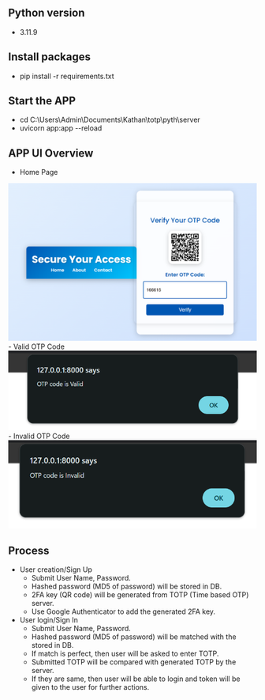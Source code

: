 ## Python version
- 3.11.9

## Install packages
- pip install -r requirements.txt

## Start the APP
- cd C:\Users\Admin\Documents\Kathan\totp\pyth\server
- uvicorn app:app --reload

## APP UI Overview

- Home Page
<img src="./sample_images/Home Page.png">
- Valid OTP Code
<img src="./sample_images/Valid OTP Code.png">
- Invalid OTP Code
<img src="./sample_images/Invalid OTP Code.png">

## Process
- User creation/Sign Up
    - Submit User Name, Password.
    - Hashed password (MD5 of password) will be stored in DB.
    - 2FA key (QR code) will be generated from TOTP (Time based OTP) server.
    - Use Google Authenticator to add the generated 2FA key.
- User login/Sign In
    - Submit User Name, Password.
    - Hashed password (MD5 of password) will be matched with the stored in DB.
    - If match is perfect, then user will be asked to enter TOTP.
    - Submitted TOTP will be compared with generated TOTP by the server.
    - If they are same, then user will be able to login and token will be given to the user for further actions.
